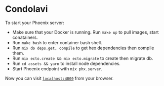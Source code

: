 # Condolavi

To start your Phoenix server:

  * Make sure that your Docker is running. Run `make up` to pull images, start conatainers.
  * Run `make bash` to enter container bash shell.
  * Run `mix do deps.get, compile` to get hex dependencies then compile them.
  * Run `mix ecto.create && mix ecto.migrate` to create then migrate db.
  * Run `cd assets && yarn` to install node dependencies.
  * Start Phoenix endpoint with `mix phx.server`.

Now you can visit [`localhost:4000`](http://localhost:8080) from your browser.
